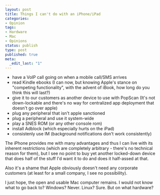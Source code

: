 ```yaml
---
layout: post
title: Things I can't do with an iPhone/iPad
categories:
- Opinion
tags:
- Hardware
- Mac
- Opinions
status: publish
type: post
published: true
meta:
  _edit_last: "1"
---
```

<ul>
	<li>have a VoIP call going on when a mobile call/SMS arrives</li>
	<li>read Kindle ebooks (I can now, but knowing Apple's stance on "competing functionality", with the advent of iBook, how long do you think this will last?)</li>
	<li>give it to our customers as another device to use with PopScan (It's not down-lockable and there's no way for centralized app deployment that doesn't go over apple)</li>
	<li>plug any peripheral that isn't apple sanctioned</li>
	<li>plug a peripheral and use it system-wide</li>
	<li>play a SNES ROM (or any other console rom)</li>
	<li>install Adblock (which especially hurts on the iPad)</li>
	<li>consistenly use IM (background notifications don't work consistently)</li>
</ul>
The iPhone provides me with many advantages and thus I can live with its inherent restrictions (which are completely arbitrary - there's no technical reason for them), but I see no point to buy yet another locked-down device that does half of the stuff I'd want it to do and does it half-assed at that.

Also it's a shame that Apple obviously doesn't need any corporate customers (at least for a small company, I see no possibility).

I just hope, the open and usable Mac computer remains. I would not know what to go back to? Windows? Never. Linux? Sure. But on what hardware?
